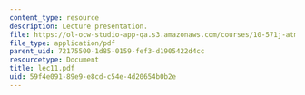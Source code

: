 ```yaml
---
content_type: resource
description: Lecture presentation.
file: https://ol-ocw-studio-app-qa.s3.amazonaws.com/courses/10-571j-atmospheric-physics-and-chemistry-spring-2006/59f4e09189e9e8cdc54e4d20654b0b2e_lec11.pdf
file_type: application/pdf
parent_uid: 72175500-1d85-0159-fef3-d1905422d4cc
resourcetype: Document
title: lec11.pdf
uid: 59f4e091-89e9-e8cd-c54e-4d20654b0b2e
---
```

